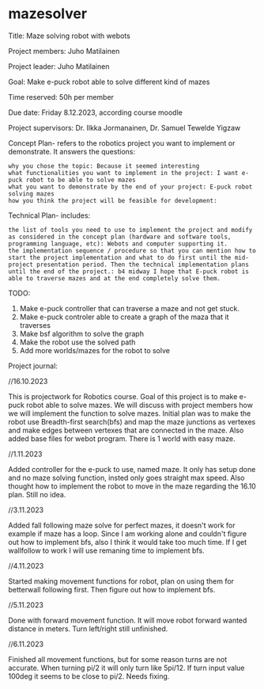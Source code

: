 # mazesolver
Title: Maze solving robot with webots

Project members: Juho Matilainen

Project leader: Juho Matilainen

Goal: Make e-puck robot able to solve different kind of mazes

Time reserved: 50h per member

Due date: Friday 8.12.2023, according course moodle

Project supervisors: Dr. Ilkka Jormanainen, Dr. Samuel Tewelde Yigzaw

Concept Plan- refers to the robotics project you want to implement or demonstrate. It answers the questions:

    why you chose the topic: Because it seemed interesting
    what functionalities you want to implement in the project: I want e-puck robot to be able to solve mazes
    what you want to demonstrate by the end of your project: E-puck robot solving mazes
    how you think the project will be feasible for development: 

Technical Plan- includes:

    the list of tools you need to use to implement the project and modify as considered in the concept plan (hardware and software tools, programming language, etc): Webots and computer supporting it.
    the implementation sequence / procedure so that you can mention how to start the project implementation and what to do first until the mid-project presentation period. Then the technical implementation plans until the end of the project.: b4 midway I hope that E-puck robot is able to traverse mazes and at the end completely solve them.

TODO: 

  1) Make e-puck controller that can traverse a maze and not get stuck.
  3) Make e-puck controler able to create a graph of the maza that it traverses
  4) Make bsf algorithm to solve the graph
  5) Make the robot use the solved path
  6) Add more worlds/mazes for the robot to solve

Project journal:

  //16.10.2023 	
	
  This is projectwork for Robotics course. Goal of this project is to make e-puck robot able to solve mazes.
  We will discuss with project members how we will implement the function to solve mazes.
  Initial plan was to make the robot use Breadth-first search(bfs) and map the maze junctions as vertexes and make edges between vertexes that are connected in the maze.
  Also added base files for webot program. There is 1 world with easy maze.

  //1.11.2023 	

  Added controller for the e-puck to use, named maze. It only has setup done and no maze solving function, insted only goes straight max speed.
  Also thought how to implement the robot to move in the maze regarding the 16.10 plan. Still no idea.

  //3.11.2023

  Added fall following maze solve for perfect mazes, it doesn't work for example if maze has a loop. Since I am working alone and couldn't figure out how to implement bfs, also I think it would take too much time.
  If I get wallfollow to work I will use remaning time to implement bfs.
  
  //4.11.2023

  Started making movement functions for robot, plan on using them for betterwall following first. Then figure out how to implement bfs.
  
  //5.11.2023

  Done with forward movement function. It will move robot forward wanted distance in meters. Turn left/right still unfinished.
  
  //6.11.2023

  Finished all movement functions, but for some reason turns are not accurate. When turning pi/2 it will only turn like 5pi/12. If turn input value 100deg it seems to be close to pi/2. Needs fixing.
